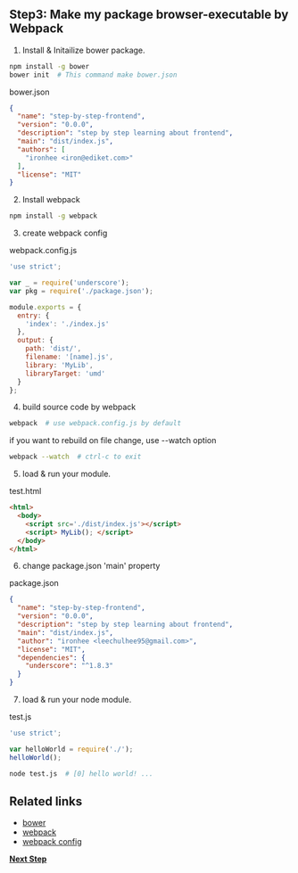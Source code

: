 Step3: Make my package browser-executable by Webpack
---
1. Install & Initailize bower package.

  ```bash
  npm install -g bower
  bower init  # This command make bower.json
  ```

  bower.json
  ```json
  {
    "name": "step-by-step-frontend",
    "version": "0.0.0",
    "description": "step by step learning about frontend",
    "main": "dist/index.js",
    "authors": [
      "ironhee <iron@ediket.com>"
    ],
    "license": "MIT"
  }
  ```

2. Install webpack

  ```bash
  npm install -g webpack
  ```

3. create webpack config

  webpack.config.js
  ```javascript
  'use strict';

  var _ = require('underscore');
  var pkg = require('./package.json');

  module.exports = {
    entry: {
      'index': './index.js'
    },
    output: {
      path: 'dist/',
      filename: '[name].js',
      library: 'MyLib',
      libraryTarget: 'umd'
    }
  };
  ```

4. build source code by webpack

  ```bash
  webpack  # use webpack.config.js by default
  ```

  if you want to rebuild on file change, use --watch option
  ```bash
  webpack --watch  # ctrl-c to exit
  ```

5. load & run your module.

  test.html
  ```html
  <html>
    <body>
      <script src='./dist/index.js'></script>
      <script> MyLib(); </script>
    </body>
  </html>
  ```

6. change package.json 'main' property

  package.json
  ```json
  {
    "name": "step-by-step-frontend",
    "version": "0.0.0",
    "description": "step by step learning about frontend",
    "main": "dist/index.js",
    "author": "ironhee <leechulhee95@gmail.com>",
    "license": "MIT",
    "dependencies": {
      "underscore": "^1.8.3"
    }
  }
  ```

7. load & run your node module.

  test.js
  ```javascript
  'use strict';

  var helloWorld = require('./');
  helloWorld();
  ```

  ```bash
  node test.js  # [0] hello world! ...
  ```

Related links
---
+ [bower](https://github.com/bower/bower)
+ [webpack](https://github.com/webpack/webpack)
+ [webpack config](http://webpack.github.io/docs/configuration.html)

__[Next Step](./STEP4.md)__
